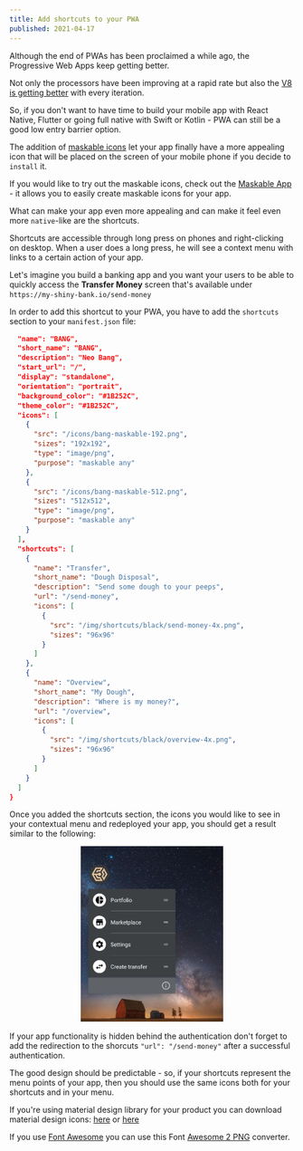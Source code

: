 ```yaml
---
title: Add shortcuts to your PWA
published: 2021-04-17
---
```


Although the end of PWAs has been proclaimed a while ago, the Progressive Web Apps keep getting better.

Not only the processors have been improving at a rapid rate but also the
[V8 is getting better](https://nodesource.com/blog/why-the-new-v8-is-so-damn-fast/) with every iteration.

So, if you don't want to have time to build your mobile app with React Native, Flutter or going full native with Swift or Kotlin - PWA can still be a good low entry barrier option.

The addition of [maskable icons](https://web.dev/maskable-icon/) let your app finally have a more appealing icon that will be placed on the screen of your mobile phone if you decide to `install` it.

If you would like to try out the maskable icons, check out the [Maskable
App](https://maskable.app/) - it allows you to easily create maskable icons for your app.

What can make your app even more appealing and can make it feel even more
`native`-like are the shortcuts.

Shortcuts are accessible through long press on phones and right-clicking on desktop. When a user does a long press, he will see a context menu with links to a certain action of your app.

Let's imagine you build a banking app and you want your users to be able to quickly access the **Transfer Money** screen that's available under `https://my-shiny-bank.io/send-money`

In order to add this shortcut to your PWA, you have to add the `shortcuts`
section to your `manifest.json` file:

```json
  "name": "BANG",
  "short_name": "BANG",
  "description": "Neo Bang",
  "start_url": "/",
  "display": "standalone",
  "orientation": "portrait",
  "background_color": "#1B252C",
  "theme_color": "#1B252C",
  "icons": [
    {
      "src": "/icons/bang-maskable-192.png",
      "sizes": "192x192",
      "type": "image/png",
      "purpose": "maskable any"
    },
    {
      "src": "/icons/bang-maskable-512.png",
      "sizes": "512x512",
      "type": "image/png",
      "purpose": "maskable any"
    }
  ],
  "shortcuts": [
    {
      "name": "Transfer",
      "short_name": "Dough Disposal",
      "description": "Send some dough to your peeps",
      "url": "/send-money",
      "icons": [
        {
          "src": "/img/shortcuts/black/send-money-4x.png",
          "sizes": "96x96"
        }
      ]
    },
    {
      "name": "Overview",
      "short_name": "My Dough",
      "description": "Where is my money?",
      "url": "/overview",
      "icons": [
        {
          "src": "/img/shortcuts/black/overview-4x.png",
          "sizes": "96x96"
        }
      ]
    }
  ]
}
```

Once you added the shortcuts section, the icons you would like to see in your contextual menu and redeployed your app, you should get a result similar to the following:

<div style="text-align: center;">
  <img src="/images/blog/pwa-shortcuts.jpg" width="50%" />
</div>

If your app functionality is hidden behind the authentication don't forget to add the redirection to the shorcuts `"url": "/send-money"` after a successful authentication.

The good design should be predictable - so, if your shortcuts represent the menu points of your app, then you should use the same icons both for your shortcuts and in your menu.

If you're using material design library for your product you can download
material design icons: [here](https://github.com/material-icons/material-icons-png) or [here](https://www.materialpalette.com/icons)

If you use [Font Awesome](https://fontawesome.com/) you can use this Font [Awesome 2 PNG](https://fa2png.app/) converter.
